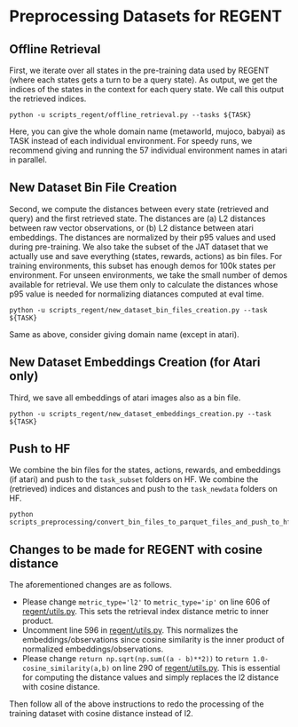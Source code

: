 # Preprocessing Datasets for REGENT

## Offline Retrieval
First, we iterate over all states in the pre-training data used by REGENT (where each states gets a turn to be a query state). 
As output, we get the indices of the states in the context for each query state. We call this output the retrieved indices.

```
python -u scripts_regent/offline_retrieval.py --tasks ${TASK}
```
Here, you can give the whole domain name (metaworld, mujoco, babyai) as TASK instead of each individual environment. For speedy runs, we recommend giving and running the 57 individual environment names in atari in parallel.


## New Dataset Bin File Creation 
Second, we compute the distances between every state (retrieved and query) and the first retrieved state.
The distances are (a) L2 distances between raw vector observations, or (b) L2 distance between atari embeddings. 
The distances are normalized by their p95 values and used during pre-training.
We also take the subset of the JAT dataset that we actually use and save everything (states, rewards, actions) as bin files.
For training environments, this subset has enough demos for 100k states per environment. 
For unseen environments, we take the small number of demos available for retrieval. 
We use them only to calculate the distances whose p95 value is needed for normalizing diatances computed at eval time.

```
python -u scripts_regent/new_dataset_bin_files_creation.py --task ${TASK}
```
Same as above, consider giving domain name (except in atari).


## New Dataset Embeddings Creation (for Atari only)
Third, we save all embeddings of atari images also as a bin file.

```
python -u scripts_regent/new_dataset_embeddings_creation.py --task ${TASK}
```


## Push to HF
We combine the bin files for the states, actions, rewards, and embeddings (if atari) and push to the `task_subset` folders on HF. 
We combine the (retrieved) indices and distances and push to the `task_newdata` folders on HF.

```
python scripts_preprocessing/convert_bin_files_to_parquet_files_and_push_to_hf.py
```

## Changes to be made for REGENT with cosine distance
The aforementioned changes are as follows.
* Please change `metric_type='l2'` to `metric_type='ip'` on line 606 of [regent/utils.py](regent/utils.py). This sets the retrieval index distance metric to inner product.
* Uncomment line 596 in [regent/utils.py](regent/utils.py). This normalizes the embeddings/observations since cosine similarity is the inner product of normalized embeddings/observations.
* Please change `return np.sqrt(np.sum((a - b)**2))` to `return 1.0-cosine_similarity(a,b)` on line 290 of [regent/utils.py](regent/utils.py). This is essential for computing the distance values and simply replaces the l2 distance with cosine distance.

Then follow all of the above instructions to redo the processing of the training dataset with cosine distance instead of l2.
 
